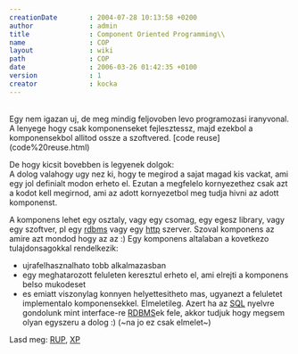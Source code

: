 ```yaml
---
creationDate        : 2004-07-28 10:13:58 +0200 
author              : admin 
title               : Component Oriented Programming\\ 
name                : COP 
layout              : wiki 
path                : COP 
date                : 2006-03-26 01:42:35 +0100 
version             : 1 
creator             : kocka 
---
```

<br/>
Egy nem igazan uj, de meg mindig feljovoben levo programozasi iranyvonal. A lenyege hogy csak komponenseket fejlesztessz, majd ezekbol a komponensekbol allitod ossze a szoftvered. [code reuse](code%20reuse.html)

De hogy kicsit bovebben is legyenek dolgok:<br/>
A dolog valahogy ugy nez ki, hogy te megirod a sajat magad kis vackat, ami egy jol definialt modon erheto el. Ezutan a megfelelo kornyezethez csak azt a kodot kell megirnod, ami az adott kornyezetbol meg tudja hivni az adott komponenst.

A komponens lehet egy osztaly, vagy egy csomag, egy egesz library, vagy egy szoftver, pl egy [rdbms](RDBMS.html) vagy egy [http](HTTP.html) szerver. Szoval komponens az amire azt mondod hogy az az :) Egy komponens altalaban a kovetkezo tulajdonsagokkal rendelkezik:

*   ujrafelhasznalhato tobb alkalmazasban
*   egy meghatarozott feluleten keresztul erheto el, ami elrejti a komponens belso mukodeset
*   es emiatt viszonylag konnyen helyettesitheto mas, ugyanezt a feluletet implementalo komponensekkel. Elmeletileg. Azert ha az [SQL](SQL.html) nyelvre gondolunk mint interface-re [RDBMS](RDBMS.html)ek fele, akkor tudjuk hogy megsem olyan egyszeru a dolog :) (~na jo ez csak elmelet~)

Lasd meg: [RUP](rup.html), [XP](XP.html)
